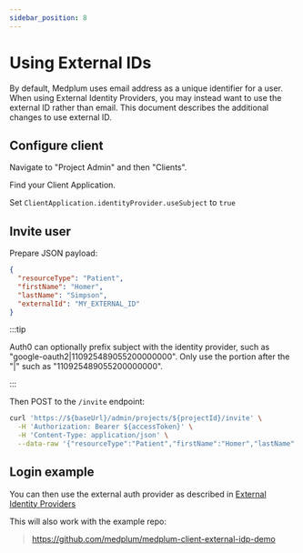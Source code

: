 ```yaml
---
sidebar_position: 8
---
```


# Using External IDs

By default, Medplum uses email address as a unique identifier for a user. When using External Identity Providers, you may instead want to use the external ID rather than email. This document describes the additional changes to use external ID.

## Configure client

Navigate to "Project Admin" and then "Clients".

Find your Client Application.

Set `ClientApplication.identityProvider.useSubject` to `true`

## Invite user

Prepare JSON payload:

```json
{
  "resourceType": "Patient",
  "firstName": "Homer",
  "lastName": "Simpson",
  "externalId": "MY_EXTERNAL_ID"
}
```

:::tip

Auth0 can optionally prefix subject with the identity provider, such as "google-oauth2|110925489055200000000". Only use the portion after the "|" such as "110925489055200000000".

:::

Then POST to the `/invite` endpoint:

```bash
curl 'https://${baseUrl}/admin/projects/${projectId}/invite' \
  -H 'Authorization: Bearer ${accessToken}' \
  -H 'Content-Type: application/json' \
  --data-raw '{"resourceType":"Patient","firstName":"Homer","lastName":"Simpson","externalId":"110925489055200000000"}'
```

## Login example

You can then use the external auth provider as described in [External Identity Providers](./external-identity-providers)

This will also work with the example repo:

> <https://github.com/medplum/medplum-client-external-idp-demo>
